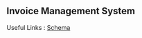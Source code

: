 
## Invoice Management System

Useful Links :
[Schema](https://lucid.app/lucidchart/invitations/accept/inv_93c9e1f4-eb4f-405d-9b40-20761af6424a?viewport_loc=-607%2C182%2C2518%2C1227%2C0_0)